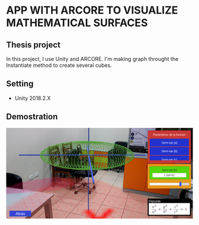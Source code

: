 # APP WITH ARCORE TO VISUALIZE MATHEMATICAL SURFACES
## Thesis project
In this project, I use Unity and ARCORE. I'm making graph throught the Instantiate method to create several cubes.

## Setting
- Unity 2018.2.X

## Demostration

![Un elipsoide](/demo5.png)
